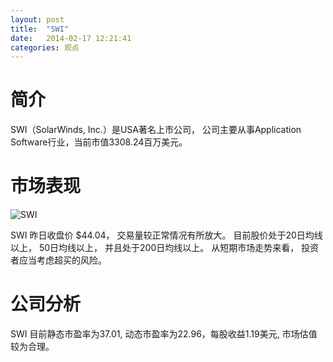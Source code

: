 ```yaml
---
layout: post
title:  "SWI"
date:   2014-02-17 12:21:41
categories: 观点
---
```


# 简介
SWI（SolarWinds, Inc.）是USA著名上市公司，
公司主要从事Application Software行业，当前市值3308.24百万美元。

# 市场表现

![SWI](http://finviz.com/chart.ashx?t=SWI&ty=c&ta=1&p=d&s=l)

SWI 昨日收盘价 $44.04，
交易量较正常情况有所放大。
目前股价处于20日均线以上，
50日均线以上，
并且处于200日均线以上。
从短期市场走势来看，
投资者应当考虑超买的风险。

# 公司分析
SWI 目前静态市盈率为37.01, 动态市盈率为22.96，每股收益1.19美元,
市场估值较为合理。
